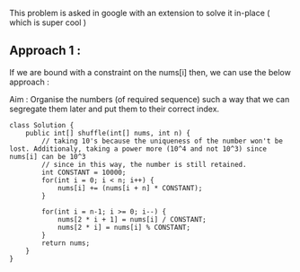 This problem is asked in google with an extension to solve it in-place ( which is super cool )

## Approach 1 : 
If we are bound with a constraint on the nums[i] then, we can use the below approach : 

Aim : Organise the numbers (of required sequence) such a way that we can segregate them later and put them to their correct index.
```
class Solution {
    public int[] shuffle(int[] nums, int n) {
        // taking 10's because the uniqueness of the number won't be lost. Additionaly, taking a power more (10^4 and not 10^3) since nums[i] can be 10^3
        // since in this way, the number is still retained.
        int CONSTANT = 10000; 
        for(int i = 0; i < n; i++) {
            nums[i] += (nums[i + n] * CONSTANT);
        }
        
        for(int i = n-1; i >= 0; i--) {
            nums[2 * i + 1] = nums[i] / CONSTANT;
            nums[2 * i] = nums[i] % CONSTANT;
        }
        return nums;
    }
}
```

